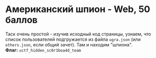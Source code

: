 # Американский шпион - Web, 50 баллов
Таск очень простой - изучив исходный код страницы, узнаем, что список пользователей подгружается из файла `ugra.json` (или `others.json`, если общий зачет). Там и находим "шпиона". <br>
**Флаг:** `uctf_hidden_sc0r3boa4d_team`
